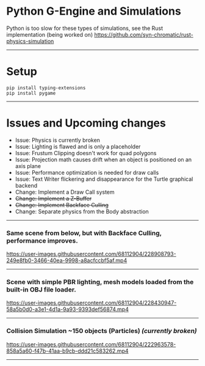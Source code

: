 # Python G-Engine and Simulations
Python is too slow for these types of simulations, see the Rust implementation (being worked on)
https://github.com/syn-chromatic/rust-physics-simulation

___
# Setup
```
pip install typing-extensions
pip install pygame
```

___
# Issues and Upcoming changes 
* Issue: Physics is currently broken
* Issue: Lighting is flawed and is only a placeholder
* Issue: Frustum Clipping doesn't work for quad polygons
* Issue: Projection math causes drift when an object is positioned on an axis plane
* Issue: Performance optimization is needed for draw calls
* Issue: Text Writer flickering and disappearance for the Turtle graphical backend
* Change: Implement a Draw Call system
* ~~Change: Implement a Z-Buffer~~
* ~~Change: Implement Backface Culling~~
* Change: Separate physics from the Body abstraction 


___
### Same scene from below, but with Backface Culling, performance improves.
https://user-images.githubusercontent.com/68112904/228908793-249e8fb0-3466-40ea-9998-a8acfccbf5af.mp4

___
### Scene with simple PBR lighting, mesh models loaded from the built-in OBJ file loader.
https://user-images.githubusercontent.com/68112904/228430947-58a5b0d0-a3e1-4d1a-9a93-9393def56874.mp4

___
### Collision Simulation ~150 objects (Particles) *(currently broken)*
https://user-images.githubusercontent.com/68112904/222963578-858a5a60-f47b-41aa-b9cb-ddd21c583262.mp4

___


